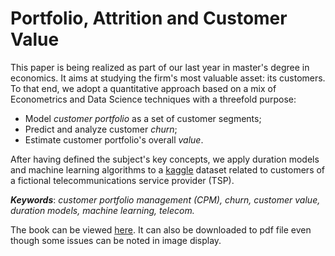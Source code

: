 # Portfolio, Attrition and Customer Value

This paper is being realized as part of our last year in master's degree in economics. It aims at studying the firm's most valuable asset: its customers. To that end, we adopt a quantitative approach based on a mix of Econometrics and Data Science techniques with a threefold purpose:

- Model *customer portfolio* as a set of customer segments; 
- Predict and analyze customer *churn*; 
- Estimate customer portfolio's overall *value*.

After having defined the subject's key concepts, we apply duration models and machine learning algorithms to a [kaggle](https://www.kaggle.com/yeanzc/telco-customer-churn-ibm-dataset) dataset related to customers of a fictional telecommunications service provider (TSP).

***Keywords***: *customer portfolio management (CPM), churn, customer value, duration models, machine learning, telecom.* 

The book can be viewed [here](https://pediot.github.io/portfolio_churn_value/). It can also be downloaded to pdf file even though some issues can be noted in image display. 


